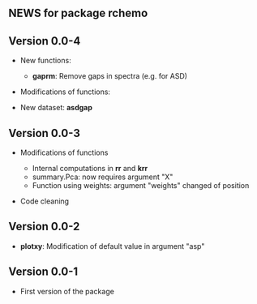 ## NEWS for package **rchemo**

## **Version 0.0-4**

- New functions:

  - **gaprm**: Remove gaps in spectra (e.g. for ASD)
  
- Modifications of functions:

- New dataset: **asdgap**









## **Version 0.0-3**

- Modifications of functions

  - Internal computations in **rr** and **krr** 
  - summary.Pca: now requires argument "X"
  - Function using weights: argument "weights" changed of position

- Code cleaning




## **Version 0.0-2**

- **plotxy**: Modification of default value in argument "asp"





## **Version 0.0-1**

- First version of the package 







